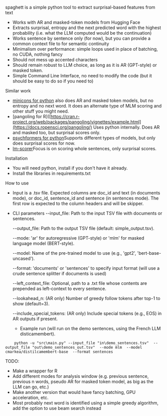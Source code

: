 spaghett is a simple python tool to extract surprisal-based features from text
* Works with AR and masked-token models from Hugging Face
* Extracts surprisal, entropy and the next predicted word with the highest probability (i.e. what the LLM computed would be the continuation)
* Works sentence by sentence only (for now), but you can provide a common context file to for semantic continuity
* Minimalism over performance: simple loops used in place of batching, no CUDA, nothing fancy
* Should not mess up accented characters
* Should remain robust to LLM choice, as long as it is AR (GPT-style) or masked token.
* Simple Command Line Interface, no need to modify the code (but it should be easy to do so if you need to)

Similar work
* [minicons for python](https://github.com/kanishkamisra/minicons) also does AR and masked token models, but no entropy and no next word. It does an alternate type of MLM scoring and other stuff you might need.
* [pangoling for R]([https://cran.r-project.org/web/packages/pangoling/vignettes/example.html](https://docs.ropensci.org/pangoling/) Uses python internally. Does AR and masked too, but surprisal scores only.
* [psychformers for python](https://github.com/jmichaelov/PsychFormers)Supports different types of models, but only does surprisal scores for now.
* [lm-scorer](https://github.com/simonepri/lm-scorer)Focus is on scoring whole sentences, only surprisal scores.
  
Installation
* You will need python, install if you don't have it already.
* Install the libraries in requirements.txt

How to use
* Input is a .tsv file. Expected columns are doc_id and text (in documents mode), or doc_id, sentence_id and sentence (in sentences mode). The first row is expected to the column headers and will be skipper.
* CLI parameters
    --input_file: Path to the input TSV file with documents or sentences.
  
    --output_file: Path to the output TSV file (default: simple_output.tsv).
  
    --mode: 'ar' for autoregressive (GPT-style) or 'mlm' for masked language model (BERT-style).
  
    --model: Name of the pre-trained model to use (e.g., 'gpt2', 'bert-base-uncased').
  
    --format: 'documents' or 'sentences' to specify input format (will use a crude sentence splitter if documents is used)
  
    --left_context_file: Optional, path to a .txt file whose contents are prepended as left-context to every sentence.
  
    --lookahead_n: (AR only) Number of greedy follow tokens after top-1 to show (default=3).
  
    --include_special_tokens: (AR only) Include special tokens (e.g., EOS) in AR outputs if present.
  * Example run (will run on the demo sentences, using the French LLM disticamembert).
```
    python -u "src\main.py" --input_file "in\demo_sentences.tsv"  --output_file "out\demo_sentences_out.tsv"  --mode mlm  --model cmarkea/distilcamembert-base  --format sentences
```

TODO: 
* Make a wrapper for R
* Add different modes for analysis window (e.g. previous sentence, previous n words, pseudo AR for masked token model, as big as the LLM can go, etc.)
* Make another version that would have fancy batching, GPU acceleration, etc.
* Most probably next word is identified using a simple greedy algorithm, add the option to use beam search instead
